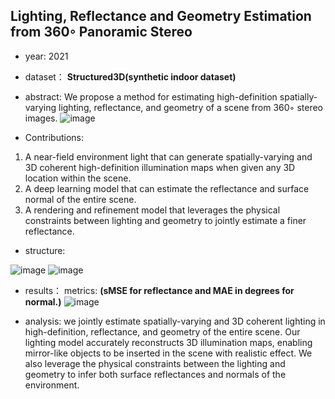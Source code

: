 ## Lighting, Reflectance and Geometry Estimation from 360◦ Panoramic Stereo

- year: 2021

- dataset：  **Structured3D(synthetic indoor dataset)**  

- abstract: We propose a method for estimating high-definition spatially-varying lighting, reflectance, and geometry of a scene from 360◦ stereo images.
![image](https://github.com/VLISLAB/360-DL-Survey/blob/main/Images/LRGabstract.png)

- Contributions:

1) A near-field environment light that can generate spatially-varying and 3D coherent high-definition illumination maps when given any 3D location within the scene.
2) A deep learning model that can estimate the reflectance and surface normal of the entire scene.
3) A rendering and refinement model that leverages the physical constraints between lighting and geometry to jointly estimate a finer reflectance.

- structure:

![image](https://github.com/VLISLAB/360-DL-Survey/blob/main/Images/LRGstructure.png)
![image](https://github.com/VLISLAB/360-DL-Survey/blob/main/Images/LRGstructure1.png)


- results：
metrics: **(sMSE for reflectance and MAE in degrees for normal.)**
![image](https://github.com/VLISLAB/360-DL-Survey/blob/main/Images/LRGresult.png)


- analysis: we jointly estimate spatially-varying and 3D coherent lighting in high-definition, reflectance, and geometry of the entire scene. Our lighting model accurately reconstructs 3D illumination maps, enabling mirror-like objects to be inserted in the scene with realistic effect. We also leverage the physical constraints between the lighting and geometry to infer both surface reflectances and normals of the environment.
